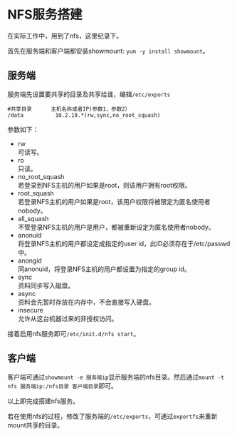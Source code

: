 # NFS服务搭建

在实际工作中，用到了nfs，这里纪录下。

首先在服务端和客户端都安装showmount: `yum -y install showmount`。

## 服务端
服务端先设置要共享的目录及共享给谁，编辑`/etc/exports`

```
#共享目录      主机名称或者IP(参数1，参数2）
/data          10.2.19.*(rw,sync,no_root_squash)
```

参数如下：    
- rw     
  可读写。 
- ro     
  只读。
- no_root_squash      
  若登录到NFS主机的用户如果是root，则该用户拥有root权限。
- root_squash     
  若登录NFS主机的用户如果是root，该用户权限将被限定为匿名使用者nobody。
- all_squash    
  不管登录NFS主机的用户是用户，都被重新设定为匿名使用者nobody。 
- anonuid     
  将登录NFS主机的用户都设定成指定的user id，此ID必须存在于/etc/passwd中。 
- anongid    
  同anonuid，将登录NFS主机的用户都设置为指定的group id。
- sync     
  资料同步写入磁盘。 
- async   
  资料会先暂时存放在内存中，不会直接写入硬盘。 
- insecure     
  允许从这台机器过来的非授权访问。 

接着启用nfs服务即可`/etc/init.d/nfs start`。

## 客户端
客户端可通过`showmount -e 服务端ip`显示服务端的nfs目录。然后通过`mount -t nfs 服务端ip:/nfs目录 客户端目录`即可。

以上即完成搭建nfs服务。

若在使用nfs的过程，修改了服务端的`/etc/exports`，可通过`exportfs`来重新mount共享的目录。



